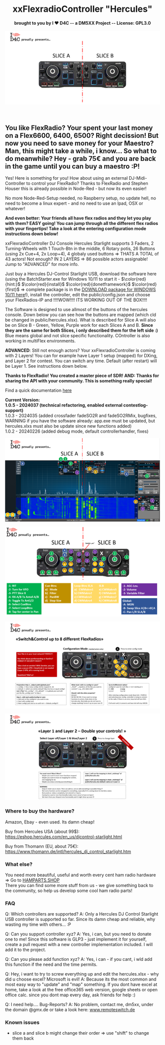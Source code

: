 <h1 align="center">xxFlexradioController "Hercules"</h1>
<h4 align="center"> brought to you by I	&#10084; D4C -- a DM5XX Project -- License: GPL3.0</h4>

![](public/xxHercules.PNG)

<p align="center">
<br>
<h2>You like FlexRadio? Your spent your last money on a Flex6600, 6400, 6500? Right decission! But now you need to save money for your Maestro? Man, this might take a while, i know... So what to do meanwhile? Hey - grab 75€ and you are back in the game until you can buy a maestro :P!<br></h2>
</p>

<p>
  Yes! Here is something for you! How about using an external DJ-Midi-Controller to control your FlexRadio? Thanks to FlexRadio and Stephen Houser this is already possible in Node-Red - but now its even easier!
</p>
<p>No more Node-Red-Setup needed, no Raspberry setup, no update hell, no need to become a linux expert - and no need to use an Ipad, OSX or whatever!</p> 
<p>
  <b>And even better: Your friends all have flex radios and they let you play with them? EASY going! You can jump through all the different flex radios with your fingertips! Take a look at the entering configuration mode instructions down below!</b>
</p>
<p>
xxFlexradioController DJ Console Hercules Starlight supports 3 Faders, 2 Turning-Wheels with 1 Touch-Btn in the middle, 6 Rotary potis, 26 Buttons (using 2x Cue+4, 2x Loop+4), 4 globaly used buttons => THATS A TOTAL of 43 actors! Not enough? IN 2 LAYERS => 86 possible actors assignable! Jump to "ADVANCED" for more info.
</p>
<p>
Just buy a Hercules DJ-Control Starlight USB, download the software here (using the BatchStarter.exe for Windows 10/11 to start it - $\color{red}{hint:}$ $\color{red}{install}$ $\color{red}{donetframework}$ $\color{red}{first}$ => complete package is in the <a href="https://www.hamradioland.de/rh.zip" target=_blank>DOWNLOAD package for WINDOWS 10/11 here</a>!), install the controller, edit the public/config.json and choose your FlexRadios-IP and !!!!WOW!!!! ITS WORKING OUT OF THE BOX!!!!
</p>
<p>
  The Software is designed to use allmost of the buttons of the hercules console. Down below you can see how the buttons are mapped (which cld be changed in public/hercules.xlsx). What is described for Slice A will also be on Slice B - Green, Yellow, Purple work for each Slices A and B. <b>Since they are the same for both Slices, i only described them for the left side :)</b><br/> Blue means global and not slice specific functionality. COntroller is also working in multiFlex environments. 
</p>
<p>
  <b>ADVANCED</b>: Still not enough actors?</b> Your xxFlexradioController is coming with 2 Layers! You can for example have Layer 1 setup (mapped) for DXing, and Layer 2 for contest. You can switch any time. Default (after restart) will be Layer 1. See instructions down below.
</p>
<p>
  <b>Thanks to FlexRadio! You created a master piece of SDR! AND: Thanks for sharing the API with your community. This is something really special!</b>
</p>
<p>
  Find a quick documentation  <a href="https://www.hamradioland.de/rh.pdf" target=_blank>here</a>
</p>
<p>
  <b>Current Version:<br> 
    1.0.5 - 2024037 (technical refactoring, enabled external contestlog-support)</b><br>
    1.0.3 - 2024035 (added crossfader fadeSO2R and fadeSO2RMix, bugfixes, WARNING if you have the software already: app.exe must be updated, but hercules.xlxs must also be update since new functions added)</b><br>
    1.0.2 - 20240226 (added debug mode, default controllerhandler, fixes)</b>
</p>

![](public/overview.PNG)

![](public/menu.PNG)

![](public/config_flex.PNG)

![](public/layer.PNG)

### Where to buy the hardware?
Amazon, Ebay - even used. Its damn cheap!

Buy from Hercules USA (about 99$):
https://eshop.hercules.com/en_us/djcontrol-starlight.html

Buy from Thomann (EU, about 75€):
https://www.thomann.de/intl/hercules_dj_control_starlight.htm

### What else?
You need more beautiful, useful and worth every cent ham radio hardware => Go to <a href="http://hamparts.shop" target=_blank>HAMPARTS.SHOP</a></br>
There you can find some more stuff from us - we give something back to the community, so help us develop some cool ham radio parts!

### FAQ
Q: Which controllers are supported?
A: Only a Hercules DJ Control Starlight USB controller is supported so far. Since its damn cheap and reliable, why wasting my time with others... :P

Q: Can you support controller xyz?
A: Yes, i can, but you need to donate one to me! Since this software is GLP3 - just implement it for yourself, create a pull request with a new controller implementation included. I will add it to the project.

Q: Can you please add function xyz?
A: Yes, i can - if you cant, i wld add this function if the need and the time permits. 

Q: Hey, i want to try to screw everything up and edit the hercules.xlsx - why did u choose excel? Microsoft is evil!
A: Because its the most common and most easy way to "update" and "map" something. If you dont have excel at home, take a look at the free office365 web version, google sheets or open office calc. 
since you dont map every day, ask friends for help :)

Q: I need help.... Bug-Reports?
A: No problem, contact me, dm5xx, under the domain @gmx.de or take a look here: <a href="http://www.remoteswitch.de" target=_blank>www.remoteswitch.de</a>

### Known issues
- slice a and slice b might change their order => use "shift" to change them back
